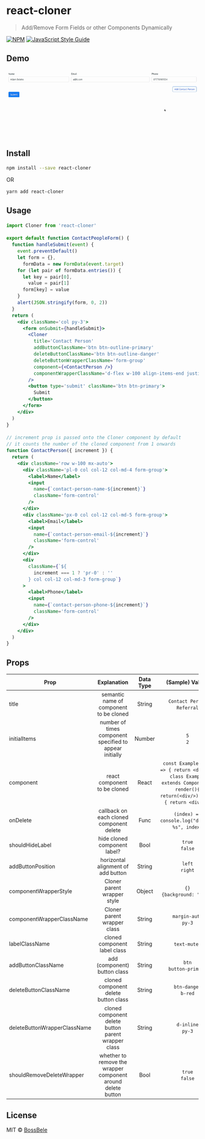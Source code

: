 # react-cloner

> Add/Remove Form Fields or other Components Dynamically

[![NPM](https://img.shields.io/npm/v/react-cloner.svg)](https://www.npmjs.com/package/react-cloner) [![JavaScript Style Guide](https://img.shields.io/badge/code_style-standard-brightgreen.svg)](https://standardjs.com)

## Demo

![React Cloner Demo](/example/public/react-cloner.gif)

## Install

```bash
npm install --save react-cloner
```

OR

```bash
yarn add react-cloner
```

## Usage

```jsx
import Cloner from 'react-cloner'

export default function ContactPeopleForm() {
  function handleSubmit(event) {
    event.preventDefault()
    let form = {},
      formData = new FormData(event.target)
    for (let pair of formData.entries()) {
      let key = pair[0],
        value = pair[1]
      form[key] = value
    }
    alert(JSON.stringify(form, 0, 2))
  }
  return (
    <div className='col py-3'>
      <form onSubmit={handleSubmit}>
        <Cloner
          title='Contact Person'
          addButtonClassName='btn btn-outline-primary'
          deleteButtonClassName='btn btn-outline-danger'
          deleteButtonWrapperClassName='form-group'
          component={<ContactPerson />}
          componentWrapperClassName='d-flex w-100 align-items-end justify-content-between mb-3'
        />
        <button type='submit' className='btn btn-primary'>
          Submit
        </button>
      </form>
    </div>
  )
}

// increment prop is passed onto the Cloner component by default
// it counts the number of the cloned component from 1 onwards
function ContactPerson({ increment }) {
  return (
    <div className='row w-100 mx-auto'>
      <div className='pl-0 col col-12 col-md-4 form-group'>
        <label>Name</label>
        <input
          name={`contact-person-name-${increment}`}
          className='form-control'
        />
      </div>
      <div className='px-0 col col-12 col-md-5 form-group'>
        <label>Email</label>
        <input
          name={`contact-person-email-${increment}`}
          className='form-control'
        />
      </div>
      <div
        className={`${
          increment === 1 ? 'pr-0' : ''
        } col col-12 col-md-3 form-group`}
      >
        <label>Phone</label>
        <input
          name={`contact-person-phone-${increment}`}
          className='form-control'
        />
      </div>
    </div>
  )
}
```

## Props

| Prop                         |                         Explanation                          | Data Type |                                                          (Sample) Values                                                           | Default |
| ---------------------------- | :----------------------------------------------------------: | :-------: | :--------------------------------------------------------------------------------------------------------------------------------: | :-----: |
| title                        |           semantic name of component to be cloned            |  String   |                                                `Contact Person`<br/>`Referral`<br/>                                                | `null`  |
| initialItems                 |   number of times component specified to appear initially    |  Number   |                                                            `5`<br/>`2`                                                             |   `1`   |
| component                    |                 react component to be cloned                 |   React   | `const Example = () => { return <div/> }`<br/>`class Example extends Component { render(){ return(<div/>) }} => { return <div/> }` | `null`  |
| onDelete                     |           callback on each cloned component delete           |   Func    |                                                   `(index) => console.log("deleted %s", index)`                                                   | `null`  |
| shouldHideLabel              |                 hide cloned component label?                 |   Bool    |                                                         `true`<br/>`false`                                                         | `true`  |
| addButtonPosition            |              horizontal alignment of add button              |  String   |                                                         `left`<br/>`right`                                                         | `right` |
| componentWrapperStyle        |                 Cloner parent wrapper style                  |  Object   |                                                   `{}`<br/>`{background: "red"}`                                                   | `null`  |
| componentWrapperClassName    |                 Cloner parent wrapper class                  |  String   |                                                      `margin-auto`<br/>`py-3`                                                      | `null`  |
| labelClassName               |                 cloned component label class                 |  String   |                                                            `text-muted`                                                            | `null`  |
| addButtonClassName           |                 add (component) button class                 |  String   |                                                     `btn`<br/>`button-primary`                                                     |  `""`   |
| deleteButtonClassName        |             cloned component delete button class             |  String   |                                                      `btn-danger`<br/>`b-red`                                                      | `null`  |
| deleteButtonWrapperClassName |     cloned component delete button parent wrapper class      |  String   |                                                       `d-inline`<br/>`py-3`                                                        | `null`  |
| shouldRemoveDeleteWrapper    | whether to remove the wrapper component around delete button |   Bool    |                                                         `true`<br/>`false`                                                         | `false` |

## License

MIT © [BossBele](https://github.com/BossBele)
